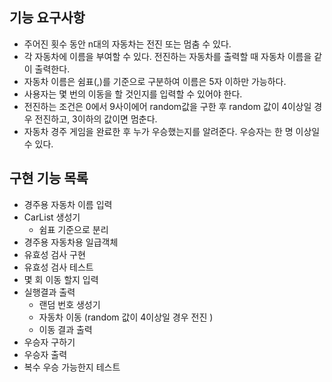 ## 기능 요구사항

- 주어진 횟수 동안 n대의 자동차는 전진 또는 멈춤 수 있다.
- 각 자동차에 이름을 부여할 수 있다. 전진하는 자동차를 출력할 때 자동차 이름을 같이 출력한다.
- 자동차 이름은 쉼표(,)를 기준으로 구분하여 이름은 5자 이하만 가능하다.
- 사용자는 몇 번의 이동을 할 것인지를 입력할 수 있어야 한다.
- 전진하는 조건은 0에서 9사이에어 random값을 구한 후 random 값이 4이상일 경우 전진하고, 3이하의 값이면 멈춘다.
- 자동차 경주 게임을 완료한 후 누가 우승했는지를 알려준다. 우승자는 한 명 이상일 수 있다.



## 구현 기능 목록

- 경주용 자동차 이름 입력 
- CarList 생성기
  - 쉼표 기준으로 분리
- 경주용 자동차용 일급객체
- 유효성 검사 구현
- 유효성 검사 테스트
- 몇 회 이동 할지 입력
- 실행결과 출력
  - 랜덤 번호 생성기
  - 자동차 이동 (random 값이 4이상일 경우 전진 )
  - 이동 결과 출력
- 우승자 구하기
- 우승자 출력
- 복수 우승 가능한지 테스트